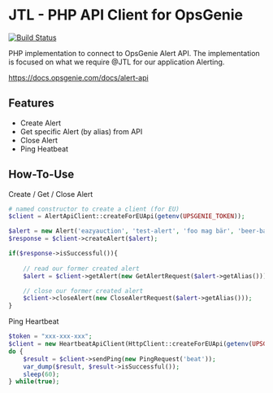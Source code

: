 # JTL - PHP API Client for OpsGenie

[![Build Status](https://travis-ci.org/JTLSoftwareGmbH/php-api-client-opsgenie.svg?branch=master)](https://travis-ci.org/JTLSoftwareGmbH/php-api-client-opsgenie)

PHP implementation to connect to OpsGenie Alert API. The implementation is focused on what
we require @JTL for our application Alerting.

https://docs.opsgenie.com/docs/alert-api

## Features

* Create Alert
* Get specific Alert (by alias) from API
* Close Alert 
* Ping Heatbeat

## How-To-Use

Create / Get / Close Alert 

````php
# named constructor to create a client (for EU)
$client = AlertApiClient::createForEUApi(getenv(UPSGENIE_TOKEN));

$alert = new Alert('eazyauction', 'test-alert', 'foo mag bär', 'beer-bar');
$response = $client->createAlert($alert);

if($response->isSuccessful()){
  
    // read our former created alert
    $alert = $client->getAlert(new GetAlertRequest($alert->getAlias()));

    // close our former created alert
    $client->closeAlert(new CloseAlertRequest($alert->getAlias()));
}
````


Ping Heartbeat

````php
$token = "xxx-xxx-xxx";
$client = new HeartbeatApiClient(HttpClient::createForEUApi(getenv(UPSGENIE_TOKEN)));
do {
    $result = $client->sendPing(new PingRequest('beat'));
    var_dump($result, $result->isSuccessful());
    sleep(60);
} while(true);

````
